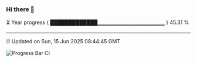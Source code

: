 ### Hi there 👋

⏳ Year progress { █████████████▁▁▁▁▁▁▁▁▁▁▁▁▁▁▁▁▁ } 45.31 %

---

⏰ Updated on Sun, 15 Jun 2025 08:44:45 GMT

![Progress Bar CI](https://github.com/IshwaranRudhara/GIT-ACTION/workflows/Progress%20Bar%20CI/badge.svg)
